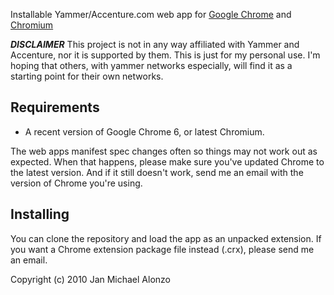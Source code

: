 Installable Yammer/Accenture.com web app for [Google Chrome](http://www.google.com/chrome)
and [Chromium](http://www.chromium.org) 

***DISCLAIMER*** This project is not in any way affiliated with Yammer and
  Accenture, nor it is supported by them. This is just for my personal
  use. I'm hoping that others, with yammer networks especially, will
  find it as a starting point for their own networks.

Requirements
------------

- A recent version of Google Chrome 6, or latest Chromium.

The web apps manifest spec changes often so things may not work out as
expected. When that happens, please make sure you've updated Chrome to
the latest version. And if it still doesn't work, send me an email
with the version of Chrome you're using.

Installing
----------

You can clone the repository and load the app as an unpacked
extension. If you want a Chrome extension package file instead (.crx),
please send me an email.


Copyright (c) 2010 Jan Michael Alonzo 
